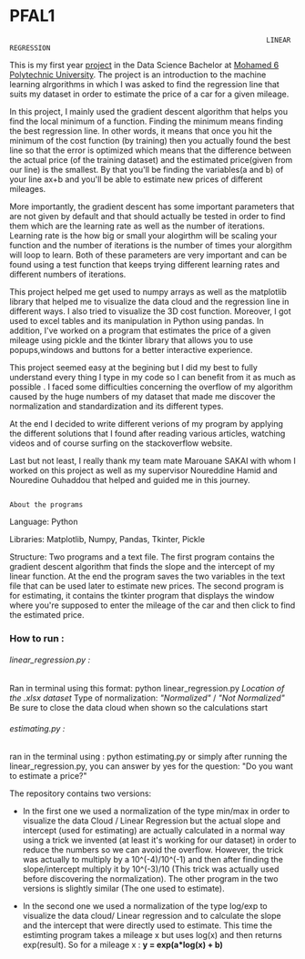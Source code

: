 # PFAL1
                                                                   LINEAR REGRESSION 
                                                                      
This is my first year [project](https://bit.ly/3h452Kv) in the Data Science Bachelor at [Mohamed 6 Polytechnic University](https://www.um6p.ma/en). The project is an introduction to the machine learning alrgorithms in which
I was asked to find the regression line that suits my dataset in order to estimate the price of a car for a given mileage.

In this project, I mainly used the gradient descent algorithm that helps you find the local minimum of a function. Finding the minimum means finding the best regression line.
In other words, it means that once you hit the minimum of the cost function (by training) then you actually found the best line so that the error is optimized which means 
that the difference between the actual price (of the training dataset) and the estimated price(given from our line) is the smallest. 
By that you'll be finding the variables(a and b) of your line ax+b and you'll be able to estimate new prices of different mileages.

More importantly, the gradient descent has some important parameters that are not given by default and that should actually be tested in order to find them
which are the learning rate as well as the number of iterations. Learning rate is the how big or small your alogirthm will be scaling your function and the number of iterations is 
the number of times your alorgithm will loop to learn. Both of these parameters are very important and can be found using a test function that keeps trying 
different learning rates and different numbers of iterations.

This project helped me get used to numpy arrays as well as the matplotlib library that helped me to visualize the data cloud and the regression line in different ways. I also tried 
to visualize the 3D cost function. Moreover, I got used to excel tables and its manipulation in Python using pandas.
In addition, I've worked on a program that estimates the price of a given mileage using pickle and the tkinter library that allows you to use popups,windows and buttons 
for a better interactive experience.

This project seemed easy at the begining but I did my best to fully understand every thing I type in my code so I can benefit from it as much as possible . I faced some
difficulties concerning the overflow of my algorithm caused by the huge numbers of my dataset that made me discover the normalization and standardization and its different types.

At the end I decided to write different verions of my program by applying the different solutions that I found after reading various articles, watching videos and of course
surfing on the stackoverflow website.

Last but not least, I really thank my team mate Marouane SAKAI with whom I worked on this project as well as my supervisor Noureddine Hamid and Nouredine Ouhaddou that helped and guided me in this journey.

                                                                      About the programs

Language: Python

Libraries: Matplotlib, Numpy, Pandas, Tkinter, Pickle

Structure: Two programs and a text file. The first program contains the gradient descent algorithm that finds the slope and the intercept of my linear function. At the end the 
program saves the two variables in the text file that can be used later to estimate new prices. The second program is for estimating, it contains the tkinter program that displays the window where you're supposed to enter the mileage of the car and then click to find the estimated price.

### How to run : 

###### linear_regression.py :
Ran in terminal using this format:  python linear_regression.py _Location of the .xlsx dataset_  Type of normalization: _"Normalized"_ / _"Not Normalized"_
Be sure to close the data cloud when shown so the calculations start

###### estimating.py :
ran in the terminal using : python estimating.py 
or simply after running the linear_regression.py, you can answer by yes for the question: "Do you want to estimate a price?"


The repository contains two versions:

- In the first one we used a normalization of the type min/max in order to visualize the data Cloud / Linear Regression but the actual slope and intercept (used for estimating) are actually calculated in a normal way using a trick we invented (at least it's working for our dataset) in order to reduce the numbers so we can avoid the overflow. However, the trick was actually to multiply by a 10^(-4)/10^(-1) and then after finding the slope/intercept multiply it by 10^(-3)/10 (This trick was actually used before discovering the normalization). The other program in the two versions is slightly similar (The one used to estimate).

- In the second one we used a normalization of the type log/exp to visualize the data cloud/ Linear regression  and to calculate the slope and the intercept that were directly used to estimate. This time the estimting program takes a mileage x but uses log(x) and then returns exp(result). So for a mileage x : **y = exp(a*log(x) + b)**
